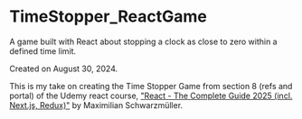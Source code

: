# TimeStopper_ReactGame

A game built with React about stopping a clock as close to zero within a defined time limit.

Created on August 30, 2024.

This is my take on creating the Time Stopper Game from section 8 (refs and portal) of the Udemy react course, ["React - The Complete Guide 2025 (incl. Next.js, Redux)"](https://www.udemy.com/course/react-the-complete-guide-incl-redux/) by Maximilian Schwarzmüller.
